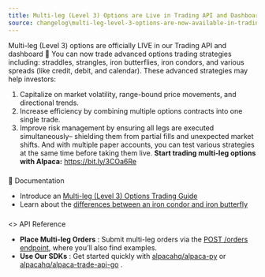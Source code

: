 ```yaml
---
title: Multi-leg (Level 3) Options are Live in Trading API and Dashboard
source: changelog\multi-leg-level-3-options-are-now-available-in-trading-api-and-dashboard.html
---
```


Multi-leg (Level 3) options are officially LIVE in our Trading API and dashboard 🎉
You can now trade advanced options trading strategies including: straddles, strangles, iron butterflies, iron condors, and various spreads (like credit, debit, and calendar).
These advanced strategies may help investors:
1. Capitalize on market volatility, range-bound price movements, and directional trends.
2. Increase efficiency by combining multiple options contracts into one single trade.
3. Improve risk management by ensuring all legs are executed simultaneously– shielding them from partial fills and unexpected market shifts.
And with multiple paper accounts, you can test various strategies at the same time before taking them live.
**Start trading multi-leg options with Alpaca:** <https://bit.ly/3COa6Re>
### 
📔 Documentation
[](multi-leg-level-3-options-are-now-available-in-trading-api-and-dashboard.html#-documentation)
* Introduce an [Multi-leg (Level 3) Options Trading Guide](..-docs-options-level-3-trading.md)
* Learn about the [differences between an iron condor and iron butterfly](https://alpaca.markets/learn/iron-condor-vs-iron-butterfly)
### 
<> API Reference
[](multi-leg-level-3-options-are-now-available-in-trading-api-and-dashboard.html#-api-reference)
* **Place Multi-leg Orders** : Submit multi-leg orders via the [POST /orders endpoint](..-reference-postorder-1.md), where you’ll also find examples.
* **Use Our SDKs** : Get started quickly with [alpacahq/alpaca-py](https://github.com/alpacahq/alpaca-py) or [alpacahq/alpaca-trade-api-go](https://github.com/alpacahq/alpaca-trade-api-go) .
